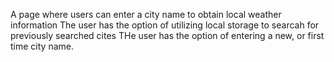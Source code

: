 A page where users can enter a city name to obtain local weather information
The user has the option of utilizing local storage to searcah for previously searched cites
THe user has the option of entering a new, or first time city name.